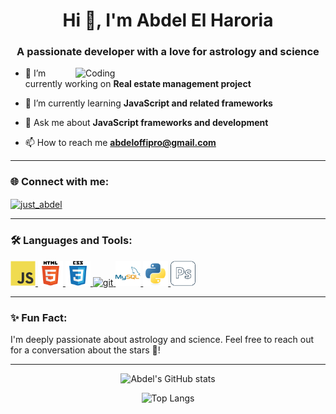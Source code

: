 <h1 align="center">Hi 👋, I'm Abdel El Haroria</h1>
<h3 align="center">A passionate developer with a love for astrology and science</h3>

<img align="right" src="https://cdn.dribbble.com/users/1162077/screenshots/3848914/programmer.gif" alt="Coding" width="400"/>

- 🔭 I’m currently working on **Real estate management project**  

- 🌱 I’m currently learning **JavaScript and related frameworks**  

- 💬 Ask me about **JavaScript frameworks and development**  

- 📫 How to reach me **abdeloffipro@gmail.com**  

---

<h3 align="left">🌐 Connect with me:</h3>
<p align="left">
  <a href="https://discord.gg/just_abdel" target="blank">
    <img align="center" src="https://raw.githubusercontent.com/rahuldkjain/github-profile-readme-generator/master/src/images/icons/Social/discord.svg" alt="just_abdel" height="30" width="40"/>
  </a>
</p>

---

<h3 align="left">🛠️ Languages and Tools:</h3>
<p align="left"> 
  <a href="https://developer.mozilla.org/en-US/docs/Web/JavaScript" target="_blank" rel="noreferrer"> 
    <img src="https://raw.githubusercontent.com/devicons/devicon/master/icons/javascript/javascript-original.svg" alt="javascript" width="40" height="40"/> 
  </a> 
  <a href="https://www.w3.org/html/" target="_blank" rel="noreferrer"> 
    <img src="https://raw.githubusercontent.com/devicons/devicon/master/icons/html5/html5-original-wordmark.svg" alt="html5" width="40" height="40"/> 
  </a> 
  <a href="https://www.w3schools.com/css/" target="_blank" rel="noreferrer"> 
    <img src="https://raw.githubusercontent.com/devicons/devicon/master/icons/css3/css3-original-wordmark.svg" alt="css3" width="40" height="40"/> 
  </a> 
  <a href="https://git-scm.com/" target="_blank" rel="noreferrer"> 
    <img src="https://www.vectorlogo.zone/logos/git-scm/git-scm-icon.svg" alt="git" width="40" height="40"/> 
  </a> 
  <a href="https://www.mysql.com/" target="_blank" rel="noreferrer"> 
    <img src="https://raw.githubusercontent.com/devicons/devicon/master/icons/mysql/mysql-original-wordmark.svg" alt="mysql" width="40" height="40"/> 
  </a> 
  <a href="https://www.python.org" target="_blank" rel="noreferrer"> 
    <img src="https://raw.githubusercontent.com/devicons/devicon/master/icons/python/python-original.svg" alt="python" width="40" height="40"/> 
  </a> 
  <a href="https://www.photoshop.com/en" target="_blank" rel="noreferrer"> 
    <img src="https://raw.githubusercontent.com/devicons/devicon/master/icons/photoshop/photoshop-line.svg" alt="photoshop" width="40" height="40"/> 
  </a> 
</p>

---

<h3 align="left">✨ Fun Fact:</h3>
<p>I'm deeply passionate about astrology and science. Feel free to reach out for a conversation about the stars 🌌!</p>

---

<p align="center">
  <img src="https://github-readme-stats.vercel.app/api?username=Abdel&show_icons=true&theme=radical" alt="Abdel's GitHub stats" />
</p>
<p align="center">
  <img src="https://github-readme-stats.vercel.app/api/top-langs/?username=Abdel&layout=compact&theme=radical" alt="Top Langs" />
</p>
